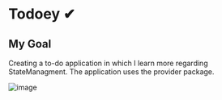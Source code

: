 # Todoey ✔

## My Goal

Creating a to-do application in which I learn more regarding StateManagment. The application uses the provider package. 

![image](https://user-images.githubusercontent.com/72250823/115954413-377dd880-a4f1-11eb-9c22-f8ab099d90a8.png)

